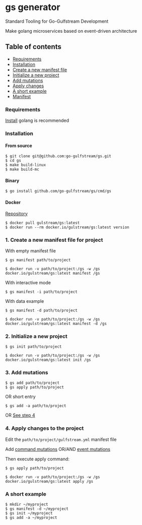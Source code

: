# gs generator
Standard Tooling for Go-Gulfstream Development

Make golang microservices based on event-driven architecture

## Table of contents
- [Requirements](#requirements)
- [Installation](#installation)
- [Create a new manifest file](#1-create-a-new-manifest-file-for-project)
- [Initialize a new project](#2-initialize-a-new-project)
- [Add mutations](#3-add-mutations)
- [Apply changes](#4-apply-changes-to-the-project)
- [A short example](#a-short-example)
- [Manifest](docs/manifest.md)

### Requirements
[Install](https://golang.org/doc/install) golang is recommended 

### Installation
#### From source
```shell script
$ git clone git@github.com:go-gulfstream/gs.git
$ cd gs 
$ make build-linux 
$ make build-mc
```

#### Binary
```shell script
$ go install github.com/go-gulfstream/gs/cmd/gs
```

#### Docker 
[Repository](https://hub.docker.com/r/gulstream/gs)
```shell script
$ docker pull gulstream/gs:latest
$ docker run --rm docker.io/gulstream/gs:latest version
```

### 1. Create a new manifest file for project
With empty manifest file
```shell script
$ gs manifest path/to/project

$ docker run -v path/to/project:/gs -w /gs docker.io/gulstream/gs:latest manifest /gs
```

With interactive mode  
```shell script
$ gs manifest -i path/to/project
```

With data example
```shell script
$ gs manifest -d path/to/project 

$ docker run -v path/to/project:/gs -w /gs docker.io/gulstream/gs:latest manifest -d /gs
```

### 2. Initialize a new project
```shell script
$ gs init path/to/project

$ docker run -v path/to/project:/gs -w /gs docker.io/gulstream/gs:latest init /gs
```

### 3. Add mutations
```shell script
$ gs add path/to/project
$ gs apply path/to/project
```
OR short entry
```shell script
$ gs add -a path/to/project 
```
OR [See step 4](#4-apply-changes-to-the-project)

### 4. Apply changes to the project 
Edit the ```path/to/project/gulfstream.yml``` manifest file 

Add [command mutations](docs/add_command_mutation.md) OR/AND [event mutations](docs/add_event_mutation.md) 

Then execute apply command:
```shell script
$ gs apply path/to/project  

$ docker run -v path/to/project:/gs -w /gs docker.io/gulstream/gs:latest apply /gs
```

### A short example
```shell script
$ mkdir ~/myproject
$ gs manifest -d ~/myproject
$ gs init ~/myproject
$ gs add -a ~/myproject
```